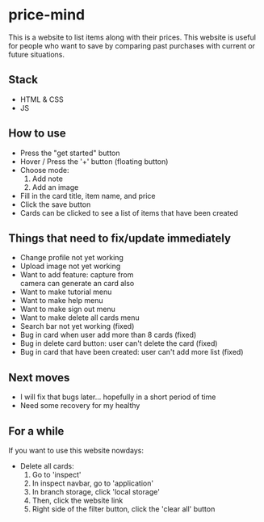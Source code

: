 # price-mind

This is a website to list items along with their prices.
This website is useful for people who want to save by comparing past purchases with current or future situations.

## Stack

- HTML & CSS
- JS

## How to use

- Press the "get started" button
- Hover / Press the '+' button (floating button)
- Choose mode:
  1. Add note
  2. Add an image
- Fill in the card title, item name, and price
- Click the save button
- Cards can be clicked to see a list of items that have been created

## Things that need to fix/update immediately

- Change profile not yet working
- Upload image not yet working
- Want to add feature: capture from  
  camera can generate an card also
- Want to make tutorial menu
- Want to make help menu
- Want to make sign out menu
- Want to make delete all cards menu
- Search bar not yet working (fixed)
- Bug in card when user add more than 8 cards (fixed)
- Bug in delete card button: user can't delete the card (fixed)
- Bug in card that have been created: user can't add more list (fixed)

## Next moves

- I will fix that bugs later... hopefully in a short period of time
- Need some recovery for my healthy

## For a while

If you want to use this website nowdays:

- Delete all cards:
  1. Go to 'inspect'
  2. In inspect navbar, go to 'application'
  3. In branch storage, click 'local storage'
  4. Then, click the website link
  5. Right side of the filter button, click the 'clear all' button
